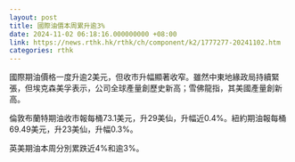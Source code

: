```yaml
---
layout: post
title: 國際油價本周累升逾3%
date: 2024-11-02 06:18:16.000000000 +08:00
link: https://news.rthk.hk/rthk/ch/component/k2/1777277-20241102.htm
categories: rthk
---
```


國際期油價格一度升逾2美元，但收市升幅顯著收窄。雖然中東地緣政局持續緊張，但埃克森美孚表示，公司全球產量創歷史新高；雪佛龍指，其美國產量創新高。

倫敦布蘭特期油收市報每桶73.1美元，升29美仙，升幅近0.4%。紐約期油報每桶69.49美元，升23美仙，升幅0.3%。

英美期油本周分別累跌近4%和逾3%。
